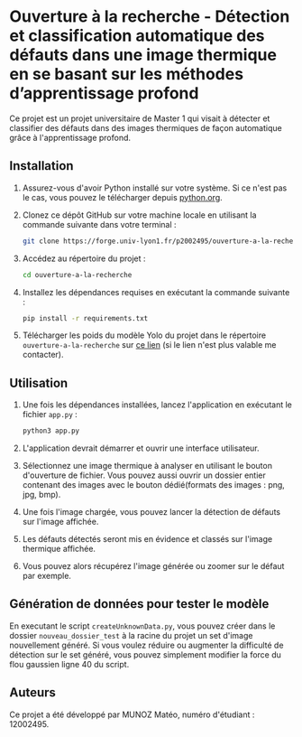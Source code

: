 # Ouverture à la recherche - Détection et classification automatique des défauts dans une image thermique en se basant sur les méthodes d’apprentissage profond

Ce projet est un projet universitaire de Master 1 qui visait à détecter et classifier des défauts dans des images thermiques de façon automatique grâce à l'apprentissage profond.

## Installation

1. Assurez-vous d'avoir Python installé sur votre système. Si ce n'est pas le cas, vous pouvez le télécharger depuis [python.org](https://www.python.org/).

2. Clonez ce dépôt GitHub sur votre machine locale en utilisant la commande suivante dans votre terminal :

    ```bash
    git clone https://forge.univ-lyon1.fr/p2002495/ouverture-a-la-recherche.git
    ```

3. Accédez au répertoire du projet :

    ```bash
    cd ouverture-a-la-recherche
    ```

4. Installez les dépendances requises en exécutant la commande suivante :

    ```bash
    pip install -r requirements.txt
    ```

5. Télécharger les poids du modèle Yolo du projet dans le répertoire ```ouverture-a-la-recherche``` sur [ce lien](https://mega.nz/file/Fj8njCzZ#_Ukt5qZ42OxeRKcVzZf4ZcXp49FV9Jf8sJXLv0osAu4) (si le lien n'est plus valable me contacter).

## Utilisation

1. Une fois les dépendances installées, lancez l'application en exécutant le fichier `app.py` :

    ```bash
    python3 app.py
    ```

2. L'application devrait démarrer et ouvrir une interface utilisateur.

3. Sélectionnez une image thermique à analyser en utilisant le bouton d'ouverture de fichier. Vous pouvez aussi ouvrir un dossier entier contenant des images avec le bouton dédié(formats des images : png, jpg, bmp).

4. Une fois l'image chargée, vous pouvez lancer la détection de défauts sur l'image affichée.

5. Les défauts détectés seront mis en évidence et classés sur l'image thermique affichée.

6. Vous pouvez alors récupérez l'image générée ou zoomer sur le défaut par exemple.

## Génération de données pour tester le modèle

En executant le script ```createUnknownData.py```, vous pouvez créer dans le dossier ```nouveau_dossier_test``` à la racine du projet un set d'image nouvellement généré. Si vous voulez réduire ou augmenter la difficulté de détection sur le set généré, vous pouvez simplement modifier la force du flou gaussien ligne 40 du script.

## Auteurs

Ce projet a été développé par MUNOZ Matéo, numéro d'étudiant : 12002495.
